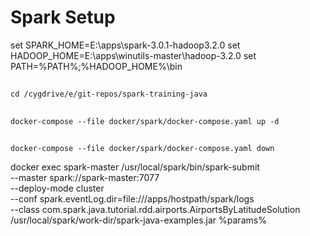 # Spark Setup 
set SPARK_HOME=E:\apps\spark-3.0.1-hadoop3.2.0
set HADOOP_HOME=E:\apps\winutils-master\hadoop-3.2.0
set PATH=%PATH%;%HADOOP_HOME%\bin

## 
    cd /cygdrive/e/git-repos/spark-training-java

##
    docker-compose --file docker/spark/docker-compose.yaml up -d

##
    docker-compose --file docker/spark/docker-compose.yaml down

docker exec spark-master /usr/local/spark/bin/spark-submit \
--master spark://spark-master:7077 \
--deploy-mode cluster \
--conf spark.eventLog.dir=file:///apps/hostpath/spark/logs \
--class com.spark.java.tutorial.rdd.airports.AirportsByLatitudeSolution \
/usr/local/spark/work-dir/spark-java-examples.jar %params%